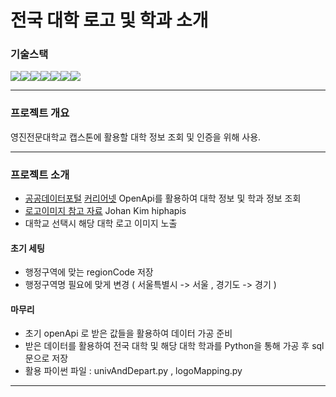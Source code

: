 # 전국 대학 로고 및 학과 소개

### 기술스택
<img src="https://img.shields.io/badge/JAVA-007396?style=for-the-badge&logo=java&logoColor=white" width:240px><img src="https://img.shields.io/badge/springboot-6DB33F?style=for-the-badge&logo=springboot&logoColor=white"><img src="https://img.shields.io/badge/html5-E34F26?style=for-the-badge&logo=html5&logoColor=white"><img src="https://img.shields.io/badge/thymeleaf-005F0F?style=for-the-badge&logo=thymeleaf&logoColor=white"><img src="https://img.shields.io/badge/css3-1572B6?style=for-the-badge&logo=css3&logoColor=white"><img src="https://img.shields.io/badge/oracle-F80000?style=for-the-badge&logo=oracle&logoColor=white"><img src="https://img.shields.io/badge/jquery-0769AD?style=for-the-badge&logo=jquery&logoColor=white">

---

### 프로젝트 개요
영진전문대학교 캡스톤에 활용할 대학 정보 조회 및 인증을 위해 사용.

---

### 프로젝트 소개
- [공공데이터포털](https://www.data.go.kr/data/15014632/fileData.do)  [커리어넷](https://www.career.go.kr/cnet/front/openapi/openApiSchoolCenter.do) OpenApi를 활용하여 대학 정보 및 학과 정보 조회
- [로고이미지 참고 자료](https://github.com/hiphapis/univ_logos) 
Johan Kim
hiphapis
- 대학교 선택시 해당 대학 로고 이미지 노출

#### 초기 세팅 
- 행정구역에 맞는 regionCode 저장
- 행정구역명 필요에 맞게 변경 ( 서울특별시 -> 서울 , 경기도 -> 경기 )
  

#### 마무리
- 초기 openApi 로 받은 값들을 활용하여 데이터 가공 준비
- 받은 데이터를 활용하여 전국 대학 및 해당 대학 학과를 Python을 통해 가공 후 sql 문으로 저장 
- 활용 파이썬 파일 : univAndDepart.py  ,  logoMapping.py

---



